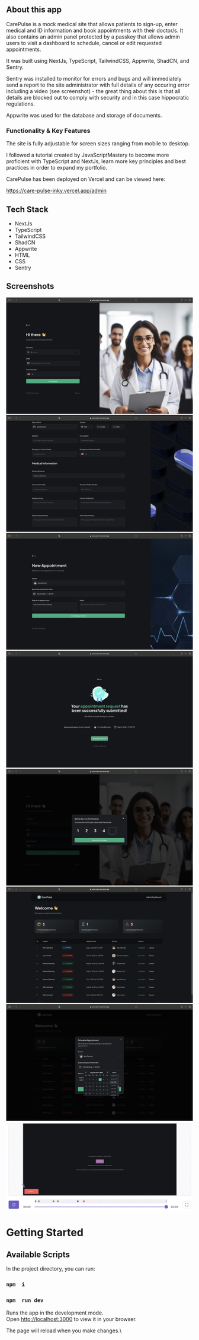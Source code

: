 ## About this app

CarePulse is a mock medical site that allows patients to sign-up, enter medical and ID information and book appointments with their doctor/s. It also contains an admin panel protected by a passkey that allows admin users to visit a dashboard to schedule, cancel or edit requested appointments.

It was built using NextJs, TypeScript, TailwindCSS, Appwrite, ShadCN, and Sentry.

Sentry was installed to monitor for errors and bugs and will immediately send a report to the site administrator with full details of any occuring error including a video (see screenshot) - the great thing about this is that all details are blocked out to comply with security and in this case hippocratic regulations.

Appwrite was used for the database and storage of documents.


### Functionality & Key Features

The site is fully adjustable for screen sizes ranging from mobile to desktop.

I followed a tutorial created by JavaScriptMastery to become more proficient with TypeScript and NextJs, learn more key principles and best practices in order to expand my portfolio.

CarePulse has been deployed on Vercel and can be viewed here:

https://care-pulse-inky.vercel.app/admin

## Tech Stack

- NextJs
- TypeScript
- TailwindCSS
- ShadCN
- Appwrite
- HTML
- CSS
- Sentry

## Screenshots

!["Screenshot of homepage"](https://github.com/will-frankland/care-pulse/blob/main/public/screenshots/carepulse-homepage.png?raw=true)
!["Screenshot of patient details page"](https://github.com/will-frankland/care-pulse/blob/main/public/screenshots/carepulse-details-page.png?raw=true)
!["Screenshot of patient appointment booking request"](https://github.com/will-frankland/care-pulse/blob/main/public/screenshots/new-apt-request.png?raw=true)
!["Screenshot of successful request submission"](https://github.com/will-frankland/care-pulse/blob/main/public/screenshots/request-submission.png?raw=true)
!["Screenshot of admin panel access password modal"](https://github.com/will-frankland/care-pulse/blob/main/public/screenshots/admin-panel-access-token.png?raw=true)
!["Screenshot of admin panel page"](https://github.com/will-frankland/care-pulse/blob/main/public/screenshots/admin-panel-home.png?raw=true)
!["Screenshot of appointment manager modal"](https://github.com/will-frankland/care-pulse/blob/main/public/screenshots/appointment-manager.png?raw=true)
!["Screenshot of Sentry example for error logging"](https://github.com/will-frankland/care-pulse/blob/main/public/screenshots/sentry-example-video.png?raw=true)


# Getting Started

## Available Scripts

In the project directory, you can run:

### `npm  i`
### `npm  run dev`

Runs the app in the development mode.\
Open [http://localhost:3000](http://localhost:3000) to view it in your browser.

The page will reload when you make changes.\